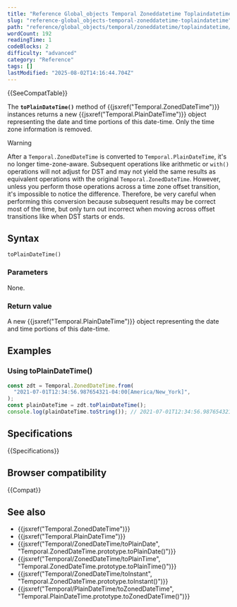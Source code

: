 ```yaml
---
title: "Reference Global_objects Temporal Zoneddatetime Toplaindatetime"
slug: "reference-global_objects-temporal-zoneddatetime-toplaindatetime"
path: "reference/global_objects/temporal/zoneddatetime/toplaindatetime/index.md"
wordCount: 192
readingTime: 1
codeBlocks: 2
difficulty: "advanced"
category: "Reference"
tags: []
lastModified: "2025-08-02T14:16:44.704Z"
---
```



{{SeeCompatTable}}

The **`toPlainDateTime()`** method of {{jsxref("Temporal.ZonedDateTime")}} instances returns a new {{jsxref("Temporal.PlainDateTime")}} object representing the date and time portions of this date-time. Only the time zone information is removed.

> [!WARNING]
> After a `Temporal.ZonedDateTime` is converted to `Temporal.PlainDateTime`, it's no longer time-zone-aware. Subsequent operations like arithmetic or `with()` operations will not adjust for DST and may not yield the same results as equivalent operations with the original `Temporal.ZonedDateTime`. However, unless you perform those operations across a time zone offset transition, it's impossible to notice the difference. Therefore, be very careful when performing this conversion because subsequent results may be correct most of the time, but only turn out incorrect when moving across offset transitions like when DST starts or ends.

## Syntax

```js-nolint
toPlainDateTime()
```

### Parameters

None.

### Return value

A new {{jsxref("Temporal.PlainDateTime")}} object representing the date and time portions of this date-time.

## Examples

### Using toPlainDateTime()

```js
const zdt = Temporal.ZonedDateTime.from(
  "2021-07-01T12:34:56.987654321-04:00[America/New_York]",
);
const plainDateTime = zdt.toPlainDateTime();
console.log(plainDateTime.toString()); // 2021-07-01T12:34:56.987654321
```

## Specifications

{{Specifications}}

## Browser compatibility

{{Compat}}

## See also

- {{jsxref("Temporal.ZonedDateTime")}}
- {{jsxref("Temporal.PlainDateTime")}}
- {{jsxref("Temporal/ZonedDateTime/toPlainDate", "Temporal.ZonedDateTime.prototype.toPlainDate()")}}
- {{jsxref("Temporal/ZonedDateTime/toPlainTime", "Temporal.ZonedDateTime.prototype.toPlainTime()")}}
- {{jsxref("Temporal/ZonedDateTime/toInstant", "Temporal.ZonedDateTime.prototype.toInstant()")}}
- {{jsxref("Temporal/PlainDateTime/toZonedDateTime", "Temporal.PlainDateTime.prototype.toZonedDateTime()")}}
